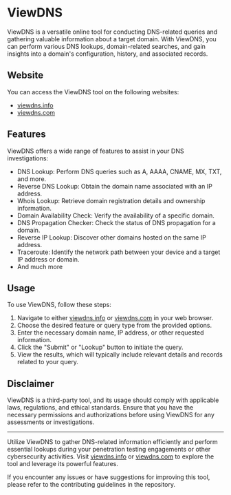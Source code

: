 # ViewDNS

ViewDNS is a versatile online tool for conducting DNS-related queries and gathering valuable information about a target domain. With ViewDNS, you can perform various DNS lookups, domain-related searches, and gain insights into a domain's configuration, history, and associated records.

## Website

You can access the ViewDNS tool on the following websites:

- [viewdns.info](https://viewdns.info)
- [viewdns.com](https://viewdns.com)

## Features

ViewDNS offers a wide range of features to assist in your DNS investigations:

- DNS Lookup: Perform DNS queries such as A, AAAA, CNAME, MX, TXT, and more.
- Reverse DNS Lookup: Obtain the domain name associated with an IP address.
- Whois Lookup: Retrieve domain registration details and ownership information.
- Domain Availability Check: Verify the availability of a specific domain.
- DNS Propagation Checker: Check the status of DNS propagation for a domain.
- Reverse IP Lookup: Discover other domains hosted on the same IP address.
- Traceroute: Identify the network path between your device and a target IP address or domain.
- And much more

## Usage

To use ViewDNS, follow these steps:

1. Navigate to either [viewdns.info](https://viewdns.info) or [viewdns.com](https://viewdns.com) in your web browser.
2. Choose the desired feature or query type from the provided options.
3. Enter the necessary domain name, IP address, or other requested information.
4. Click the "Submit" or "Lookup" button to initiate the query.
5. View the results, which will typically include relevant details and records related to your query.

## Disclaimer

ViewDNS is a third-party tool, and its usage should comply with applicable laws, regulations, and ethical standards. Ensure that you have the necessary permissions and authorizations before using ViewDNS for any assessments or investigations.

---

Utilize ViewDNS to gather DNS-related information efficiently and perform essential lookups during your penetration testing engagements or other cybersecurity activities. Visit [viewdns.info](https://viewdns.info) or [viewdns.com](https://viewdns.com) to explore the tool and leverage its powerful features.

If you encounter any issues or have suggestions for improving this tool, please refer to the contributing guidelines in the repository.